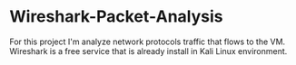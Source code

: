 # Wireshark-Packet-Analysis
For this project I'm analyze network protocols traffic that flows to the VM. Wireshark is a free service that is already install in Kali Linux environment. 
